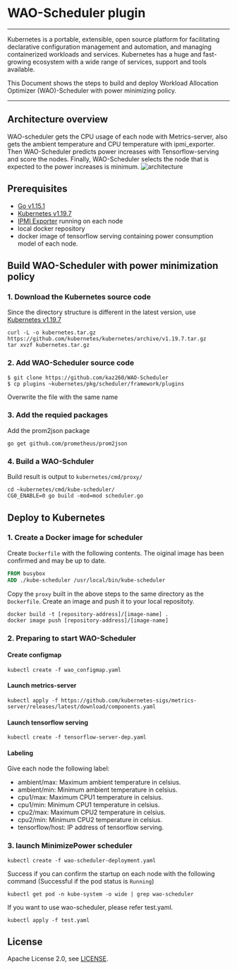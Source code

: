 # WAO-Scheduler plugin

---
Kubernetes is a portable, extensible, open source platform for facilitating declarative configuration management and automation, and managing containerized workloads and services. Kubernetes has a huge and fast-growing ecosystem with a wide range of services, support and tools available.

This Document shows the steps to build and deploy Workload Allocation Optimizer (WAO)-Scheduler with power minimizing policy.

---

## Architecture overview
WAO-scheduler gets the CPU usage of each node with Metrics-server, also gets the ambient temperature and CPU temperature with ipmi_exporter. Then WAO-Scheduler predicts power increases with Tensorflow-serving and score the nodes. Finally, WAO-Scheduler selects the node that is expected to the power increases is minimum.
![architecture](https://user-images.githubusercontent.com/2385205/113538962-8a155480-9617-11eb-9215-77ddffdaa5b7.png)

## Prerequisites

* [Go v1.15.1](https://golang.org/)
* [Kubernetes v1.19.7](https://github.com/kubernetes/kubernetes/releases/tag/v1.19.7)
* [IPMI Exporter](https://github.com/soundcloud/ipmi_exporter) running on each node
* local docker repository  
* docker image of tensorflow serving containing power consumption model of each node.  

## Build WAO-Scheduler with power minimization policy

### 1. Download the Kubernetes source code

Since the directory structure is different in the latest version, use [Kubernetes v1.19.7](https://github.com/kubernetes/kubernetes/releases/tag/v1.19.7)

```
curl -L -o kubernetes.tar.gz https://github.com/kubernetes/kubernetes/archive/v1.19.7.tar.gz
tar xvzf kubernetes.tar.gz
```

### 2. Add WAO-Scheduler source code

```
$ git clone https://github.com/kaz260/WAO-Scheduler
$ cp plugins ~kubernetes/pkg/scheduler/framework/plugins
```

Overwrite the file with the same name

### 3. Add the requied packages

Add the prom2json package

```
go get github.com/prometheus/prom2json
```

### 4. Build a WAO-Schduler

Build result is output to `kubernetes/cmd/proxy/`
```
cd ~kubernetes/cmd/kube-scheduler/
CG0_ENABLE=0 go build -mod=mod scheduler.go
```

## Deploy to Kubernetes

### 1. Create a Docker image for scheduler

Create `Dockerfile` with the following contents.
The oiginal image has been confirmed and may be up to date.

``` Dockerfile
FROM busybox
ADD ./kube-scheduler /usr/local/bin/kube-scheduler
```

Copy the `proxy` built in the above steps to the same directory as the `Dockerfile`.
Create an image and push it to your local repositoty.

``` 
docker build -t [repository-address]/[image-name] .
docker image push [repository-address]/[image-name]
```
    
### 2. Preparing to start WAO-Scheduler

#### Create configmap

``` 
kubectl create -f wao_configmap.yaml
```

#### Launch metrics-server

``` 
kubectl apply -f https://github.com/kubernetes-sigs/metrics-server/releases/latest/download/components.yaml
```

#### Launch tensorflow serving

``` 
kubectl create -f tensorflow-server-dep.yaml
```

#### Labeling

Give each node the following label:

* ambient/max: Maximum ambient temperature in celsius.
* ambient/min: Minimum ambient temperature in celsius.
* cpu1/max: Maximum CPU1 temperature in celsius.
* cpu1/min: Minimum CPU1 temperature in celsius.
* cpu2/max: Maximum CPU2 temperature in celsius.
* cpu2/min: Minimum CPU2 temperature in celsius.
* tensorflow/host: IP address of tensorflow serving.

### 3. launch MinimizePower scheduler

```
kubectl create -f wao-scheduler-deployment.yaml
```

Success if you can confirm the startup on each node with the following command
(Successful if the pod status is `Running`)

``` 
kubectl get pod -n kube-system -o wide | grep wao-scheduler
```

If you want to use wao-scheduler, please refer test.yaml.

```
kubectl apply -f test.yaml
```

## License
Apache License 2.0, see [LICENSE](LICENSE).
